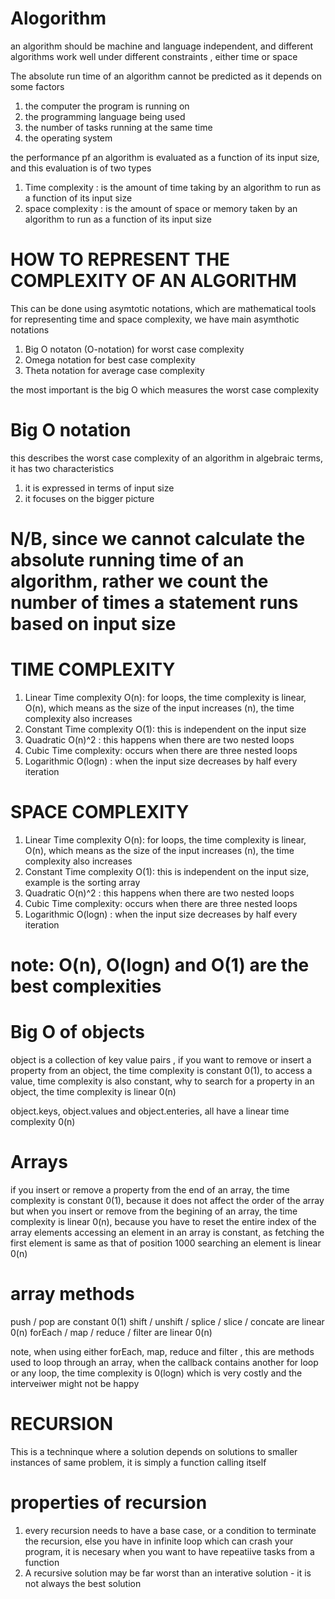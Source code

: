 # Alogorithm

an algorithm should be machine and language independent, and different algorithms work well under different constraints , either time or space

The absolute run time of an algorithm cannot be predicted as it depends on some factors

1. the computer the program is running on
2. the programming language being used
3. the number of tasks running at the same time
4. the operating system

the performance pf an algorithm is evaluated as a function of its input size, and this evaluation is of two types

1. Time complexity : is the amount of time taking by an algorithm to run as a function of its input size
2. space complexity : is the amount of space or memory taken by an algorithm to run as a function of its input size

# HOW TO REPRESENT THE COMPLEXITY OF AN ALGORITHM

This can be done using asymtotic notations, which are mathematical tools for representing time and space complexity, we have main asymthotic notations

1. Big O notaton (O-notation) for worst case complexity
2. Omega notation for best case complexity
3. Theta notation for average case complexity

the most important is the big O which measures the worst case complexity

# Big O notation

this describes the worst case complexity of an algorithm in algebraic terms, it has two characteristics

1. it is expressed in terms of input size
2. it focuses on the bigger picture

# N/B, since we cannot calculate the absolute running time of an algorithm, rather we count the number of times a statement runs based on input size

# TIME COMPLEXITY

1. Linear Time complexity O(n): for loops, the time complexity is linear, O(n), which means as the size of the input increases (n), the time complexity also increases
2. Constant Time complexity O(1): this is independent on the input size
3. Quadratic O(n)^2 : this happens when there are two nested loops
4. Cubic Time complexity: occurs when there are three nested loops
5. Logarithmic O(logn) : when the input size decreases by half every iteration

# SPACE COMPLEXITY

1. Linear Time complexity O(n): for loops, the time complexity is linear, O(n), which means as the size of the input increases (n), the time complexity also increases
2. Constant Time complexity O(1): this is independent on the input size, example is the sorting array
3. Quadratic O(n)^2 : this happens when there are two nested loops
4. Cubic Time complexity: occurs when there are three nested loops
5. Logarithmic O(logn) : when the input size decreases by half every iteration

# note: O(n), O(logn) and O(1) are the best complexities

# Big O of objects

object is a collection of key value pairs , if you want to remove or insert a property from an object, the time complexity is constant 0(1), to access a value, time complexity is also constant, why to search for a property in an object, the time complexity is linear 0(n)

object.keys, object.values and object.enteries, all have a linear time complexity 0(n)

# Arrays

if you insert or remove a property from the end of an array, the time complexity is constant 0(1), because it does not affect the order of the array
but when you insert or remove from the begining of an array, the time complexity is linear 0(n), because you have to reset the entire index of the array elements
accessing an element in an array is constant, as fetching the first element is same as that of position 1000
searching an element is linear 0(n)

# array methods

push / pop are constant 0(1)
shift / unshift / splice / slice / concate are linear 0(n)
forEach / map / reduce / filter are linear 0(n)

note, when using either forEach, map, reduce and filter , this are methods used to loop through an array, when the callback contains another for loop or any loop, the time complexity is 0(logn) which is very costly and the interveiwer might not be happy

# RECURSION

This is a techninque where a solution depends on solutions to smaller instances of same problem, it is simply a function calling itself

# properties of recursion

1. every recursion needs to have a base case, or a condition to terminate the recursion, else you have in infinite loop which can crash your program, it is necesary when you want to have repeatiive tasks from a function
2. A recursive solution may be far worst than an interative solution - it is not always the best solution
